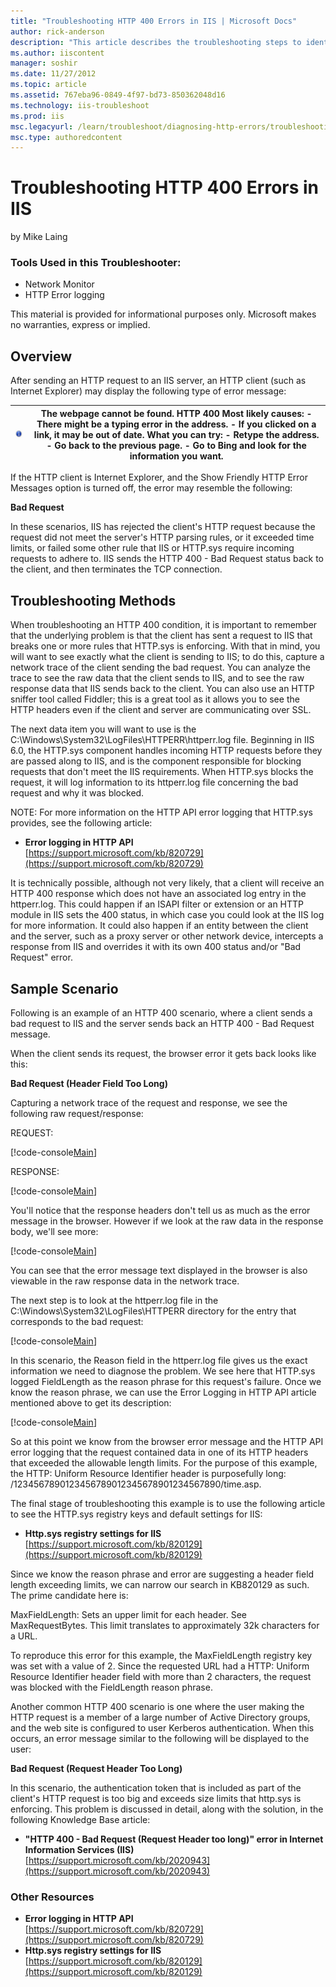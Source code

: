 ```yaml
---
title: "Troubleshooting HTTP 400 Errors in IIS | Microsoft Docs"
author: rick-anderson
description: "This article describes the troubleshooting steps to identify the cause of various HTTP 400 errors when using IIS."
ms.author: iiscontent
manager: soshir
ms.date: 11/27/2012
ms.topic: article
ms.assetid: 767eba96-0849-4f97-bd73-850362048d16
ms.technology: iis-troubleshoot
ms.prod: iis
msc.legacyurl: /learn/troubleshoot/diagnosing-http-errors/troubleshooting-http-400-errors-in-iis
msc.type: authoredcontent
---
```

Troubleshooting HTTP 400 Errors in IIS
====================
by Mike Laing

### Tools Used in this Troubleshooter:

- Network Monitor
- HTTP Error logging

This material is provided for informational purposes only. Microsoft makes no warranties, express or implied.

## Overview

After sending an HTTP request to an IIS server, an HTTP client (such as Internet Explorer) may display the following type of error message:


| ![](troubleshooting-http-400-errors-in-iis/_static/image1.png) | The webpage cannot be found. HTTP 400 Most likely causes: - There might be a typing error in the address. - If you clicked on a link, it may be out of date. What you can try: - Retype the address. - Go back to the previous page. - Go to Bing and look for the information you want. |
| --- | --- |


If the HTTP client is Internet Explorer, and the Show Friendly HTTP Error Messages option is turned off, the error may resemble the following:

**Bad Request**

In these scenarios, IIS has rejected the client's HTTP request because the request did not meet the server's HTTP parsing rules, or it exceeded time limits, or failed some other rule that IIS or HTTP.sys require incoming requests to adhere to. IIS sends the HTTP 400 - Bad Request status back to the client, and then terminates the TCP connection.

## Troubleshooting Methods

When troubleshooting an HTTP 400 condition, it is important to remember that the underlying problem is that the client has sent a request to IIS that breaks one or more rules that HTTP.sys is enforcing. With that in mind, you will want to see exactly what the client is sending to IIS; to do this, capture a network trace of the client sending the bad request. You can analyze the trace to see the raw data that the client sends to IIS, and to see the raw response data that IIS sends back to the client. You can also use an HTTP sniffer tool called Fiddler; this is a great tool as it allows you to see the HTTP headers even if the client and server are communicating over SSL.

The next data item you will want to use is the C:\Windows\System32\LogFiles\HTTPERR\httperr.log file. Beginning in IIS 6.0, the HTTP.sys component handles incoming HTTP requests before they are passed along to IIS, and is the component responsible for blocking requests that don't meet the IIS requirements. When HTTP.sys blocks the request, it will log information to its httperr.log file concerning the bad request and why it was blocked.

NOTE: For more information on the HTTP API error logging that HTTP.sys provides, see the following article:

- **Error logging in HTTP API**  
    [https://support.microsoft.com/kb/820729](https://support.microsoft.com/kb/820729)

It is technically possible, although not very likely, that a client will receive an HTTP 400 response which does not have an associated log entry in the httperr.log. This could happen if an ISAPI filter or extension or an HTTP module in IIS sets the 400 status, in which case you could look at the IIS log for more information. It could also happen if an entity between the client and the server, such as a proxy server or other network device, intercepts a response from IIS and overrides it with its own 400 status and/or &quot;Bad Request&quot; error.

## Sample Scenario

Following is an example of an HTTP 400 scenario, where a client sends a bad request to IIS and the server sends back an HTTP 400 - Bad Request message.

When the client sends its request, the browser error it gets back looks like this:

**Bad Request (Header Field Too Long)**

Capturing a network trace of the request and response, we see the following raw request/response:

REQUEST:

[!code-console[Main](troubleshooting-http-400-errors-in-iis/samples/sample1.cmd)]

RESPONSE:

[!code-console[Main](troubleshooting-http-400-errors-in-iis/samples/sample2.cmd)]

You'll notice that the response headers don't tell us as much as the error message in the browser. However if we look at the raw data in the response body, we'll see more:

[!code-console[Main](troubleshooting-http-400-errors-in-iis/samples/sample3.cmd)]

You can see that the error message text displayed in the browser is also viewable in the raw response data in the network trace.

The next step is to look at the httperr.log file in the C:\Windows\System32\LogFiles\HTTPERR directory for the entry that corresponds to the bad request:

[!code-console[Main](troubleshooting-http-400-errors-in-iis/samples/sample4.cmd)]

In this scenario, the Reason field in the httperr.log file gives us the exact information we need to diagnose the problem. We see here that HTTP.sys logged FieldLength as the reason phrase for this request's failure. Once we know the reason phrase, we can use the Error Logging in HTTP API article mentioned above to get its description:

[!code-console[Main](troubleshooting-http-400-errors-in-iis/samples/sample5.cmd)]

So at this point we know from the browser error message and the HTTP API error logging that the request contained data in one of its HTTP headers that exceeded the allowable length limits. For the purpose of this example, the HTTP: Uniform Resource Identifier header is purposefully long: /1234567890123456789012345678901234567890/time.asp.

The final stage of troubleshooting this example is to use the following article to see the HTTP.sys registry keys and default settings for IIS:

- **Http.sys registry settings for IIS**  
    [https://support.microsoft.com/kb/820129](https://support.microsoft.com/kb/820129)

Since we know the reason phrase and error are suggesting a header field length exceeding limits, we can narrow our search in KB820129 as such. The prime candidate here is:

MaxFieldLength: Sets an upper limit for each header. See MaxRequestBytes. This limit translates to approximately 32k characters for a URL.

To reproduce this error for this example, the MaxFieldLength registry key was set with a value of 2. Since the requested URL had a HTTP: Uniform Resource Identifier header field with more than 2 characters, the request was blocked with the FieldLength reason phrase.

Another common HTTP 400 scenario is one where the user making the HTTP request is a member of a large number of Active Directory groups, and the web site is configured to user Kerberos authentication. When this occurs, an error message similar to the following will be displayed to the user:

**Bad Request (Request Header Too Long)**

In this scenario, the authentication token that is included as part of the client's HTTP request is too big and exceeds size limits that http.sys is enforcing. This problem is discussed in detail, along with the solution, in the following Knowledge Base article:

- **&quot;HTTP 400 - Bad Request (Request Header too long)&quot; error in Internet Information Services (IIS)**  
    [https://support.microsoft.com/kb/2020943](https://support.microsoft.com/kb/2020943)

### Other Resources

- **Error logging in HTTP API**  
    [https://support.microsoft.com/kb/820729](https://support.microsoft.com/kb/820729)
- **Http.sys registry settings for IIS**  
    [https://support.microsoft.com/kb/820129](https://support.microsoft.com/kb/820129)